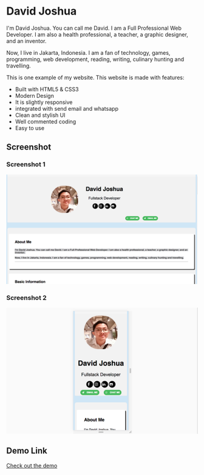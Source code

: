 # David Joshua
I'm David Joshua. You can call me David. I am a Full Professional Web Developer. I am also a health professional, a teacher, a graphic designer, and an inventor.

Now, I live in Jakarta, Indonesia. I am a fan of technology, games, programming, web development, reading, writing, culinary hunting and travelling.

This is one example of my website. This website is made with features:

- Built with HTML5 & CSS3
- Modern Design
- It is slightly responsive
- integrated with send email and whatsapp
- Clean and stylish UI
- Well commented coding
- Easy to use


## Screenshot

### Screenshot 1

![Screenshot 1](https://github.com/davidjoshua87/davidjoshua87.github.io/blob/master/Screen%20Shot%20Full%20Website.png)

### Screenshot 2

![Screenshot 2](https://github.com/davidjoshua87/davidjoshua87.github.io/blob/master/Screen%20Shot%20Mobile%20Version.png)

## Demo Link
[Check out the demo](https://davidjoshua87.github.io/)


